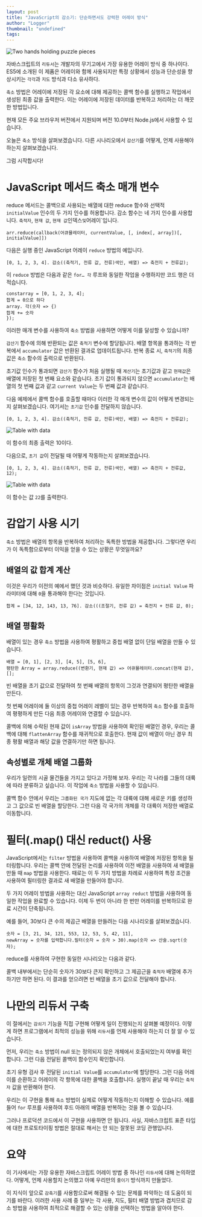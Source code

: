 ```yaml
---
layout: post
title: "JavaScript의 감소기: 단순하면서도 강력한 어레이 방식"
author: "Logger"
thumbnail: "undefined"
tags: 
---
```



![Two hands holding puzzle pieces](https://miro.medium.com/max/3840/1*JKgPrABi1HogqCHyaU0VNw.jpeg)

자바스크립트의 `리듀서`는 개발자의 무기고에서 가장 유용한 어레이 방식 중 하나이다. ES5에 소개된 이 제품은 어레이와 함께 사용되지만 특정 상황에서 성능과 단순성을 향상시키는 `각각`과 `지도` 방식과 다소 유사하다.

`축소` 방법은 어레이에 저장된 각 요소에 대해 제공하는 콜백 함수를 실행하고 작업에서 생성된 최종 값을 출력한다. 이는 어레이에 저장된 데이터를 반복하고 처리하는 더 깨끗한 방법입니다.

현재 모든 주요 브라우저 버전에서 지원되며 버전 10.0부터 Node.js에서 사용할 수 있습니다.

오늘은 `축소` 방식을 살펴보겠습니다. 다른 시나리오에서 `감산기`를 어떻게, 언제 사용해야 하는지 살펴보겠습니다.

그럼 시작합시다!

# JavaScript 메서드 축소 매개 변수

reduce 메서드는 콜백으로 사용되는 배열에 대한 reduce 함수와 선택적 `initialValue` 인수의 두 가지 인수를 허용합니다. 감소 함수는 네 가지 인수를 사용합니다. `축적자`, `현재 값`, `현재 값`인덱스` 및 `어레이`입니다.

```undefined
arr.reduce(callback(어큐뮬레이터, currentValue, [, index[, array])[, initialValue]])
```

다음은 실행 중인 JavaScript 어레이 `reduce` 방법의 예입니다.

```undefined
[0, 1, 2, 3, 4]. 감소((축적기, 전류 값, 전류)색인, 배열) => 축전지 + 전류값);
```

이 `reduce` 방법은 다음과 같은 `for… 각` 루프와 동일한 작업을 수행하지만 코드 행은 더 적습니다.

```undefined
constarray = [0, 1, 2, 3, 4];
합계 = 0으로 하다
array. 각(숫자 => {)
합계 += 숫자
});
```

이러한 매개 변수를 사용하여 `축소` 방법을 사용하면 어떻게 이를 달성할 수 있습니까?

`감산기` 함수에 의해 반환되는 값은 `축적기` 변수에 할당됩니다. 배열 항목을 통과하는 각 반복에서 `accumulator` 값은 반환된 결과로 업데이트됩니다. 반복 종료 시, `축적기`의 최종값은 `축소` 함수의 출력으로 반환된다.

초기값 인수가 통과되면 `감산기` 함수가 처음 실행될 때 `계산기`는 초기값과 같고 `현재값`은 배열에 저장된 첫 번째 요소와 같습니다. 초기 값이 통과되지 않으면 `accumulator`는 배열의 첫 번째 값과 같고 `current Value`는 두 번째 값과 같습니다.

다음 예제에서 콜백 함수를 호출할 때마다 이러한 각 매개 변수의 값이 어떻게 변경되는지 살펴보겠습니다. 여기서는 `초기값` 인수를 전달하지 않습니다.

```undefined
[0, 1, 2, 3, 4]. 감소((축적기, 전류 값, 전류)색인, 배열) => 축전지 + 전류값);
```

![Table with data](https://miro.medium.com/max/2752/1*kPzOf5nklwMYylgUd2obBg.png)

이 함수의 최종 출력은 10이다.

다음으로, `초기 값`이 전달될 때 어떻게 작동하는지 살펴보겠습니다.

```undefined
[0, 1, 2, 3, 4]. 감소((축적기, 전류 값, 전류)색인, 배열) => 축전지 + 전류값, 12);
```

![Table with data](https://miro.medium.com/max/2740/1*ARzE5dU5oQy9RCGOE3m-Gg.png)

이 함수는 값 `22`를 출력한다.

# 감압기 사용 시기

`축소` 방법은 배열의 항목을 반복하여 처리하는 독특한 방법을 제공합니다. 그렇다면 우리가 이 독특함으로부터 이익을 얻을 수 있는 상황은 무엇일까요?

## 배열의 값 합계 계산

이것은 우리가 이전의 예에서 했던 것과 비슷하다. 유일한 차이점은 `initial Value` 파라미터에 대해 `0`을 통과해야 한다는 것입니다.

```undefined
합계 = [34, 12, 143, 13, 76]. 감소(((조절기, 전류 값) = 축전지 + 전류 값, 0);
```

## 배열 평활화

배열이 있는 경우 `축소` 방법을 사용하여 평활하고 중첩 배열 없이 단일 배열을 만들 수 있습니다.

```undefined
배열 = [0, 1], [2, 3], [4, 5], [5, 6],
평탄한 Array = array.reduce((변환기, 현재 값) => 어큐뮬레이터.concat(현재 값), [];
```

빈 배열을 초기 값으로 전달하여 첫 번째 배열의 항목이 그것과 연결되어 평탄한 배열을 만든다.

첫 번째 어레이에 둘 이상의 중첩 어레이 레벨이 있는 경우 반복하여 `축소` 함수를 호출하여 평평하게 만든 다음 최종 어레이와 연결할 수 있습니다.

콜백에 의해 수락된 현재 값이 `isArray` 방법을 사용하여 확인된 배열인 경우, 우리는 콜백에 대해 `flattenArray` 함수를 재귀적으로 호출한다. 현재 값이 배열이 아닌 경우 최종 평활 배열과 해당 값을 연결하기만 하면 됩니다.

## 속성별로 개체 배열 그룹화

우리가 일련의 시골 물건들을 가지고 있다고 가정해 보자. 우리는 각 나라를 그들의 대륙에 따라 분류하고 싶습니다. 이 작업에 `축소` 방법을 사용할 수 있습니다.

콜백 함수 안에서 우리는 `그룹화된 국가` 지도에 없는 각 대륙에 대해 새로운 키를 생성하고 그 값으로 빈 배열을 할당한다. 그런 다음 각 국가의 개체를 각 대륙이 저장한 배열로 이동합니다.

# 필터(.map() 대신 reduct() 사용

JavaScript에서는 `filter` 방법을 사용하여 콜백을 사용하여 배열에 저장된 항목을 필터링합니다. 우리는 콜백 안에 전달된 논리를 사용하여 이전 배열을 사용하여 새 배열을 만들 때 `map` 방법을 사용한다. 때로는 이 두 가지 방법을 차례로 사용하여 특정 조건을 사용하여 필터링한 결과로 새 배열을 만들어야 합니다.

두 가지 어레이 방법을 사용하는 대신 JavaScript `array reduct` 방법을 사용하여 동일한 작업을 완료할 수 있습니다. 이제 두 번이 아니라 한 번만 어레이를 반복하므로 완료 시간이 단축됩니다.

예를 들어, 30보다 큰 수의 제곱근 배열을 만들려는 다음 시나리오를 살펴보겠습니다.

```undefined
숫자 = [3, 21, 34, 121, 553, 12, 53, 5, 42, 11],
newArray = 숫자를 입력합니다.필터(숫자 = 숫자 > 30).map(숫자 => 산술.sqrt(숫자);
```

reduce를 사용하여 구현한 동일한 시나리오는 다음과 같다.

콜백 내부에서는 단순히 숫자가 30보다 큰지 확인하고 그 제곱근을 `축적자` 배열에 추가하기만 하면 된다. 이 결과를 얻으려면 빈 배열을 초기 값으로 전달해야 합니다.

# 나만의 리듀서 구축

이 절에서는 `감쇠기` 기능을 직접 구현해 어떻게 일이 진행되는지 살펴볼 예정이다. 이렇게 하면 프로그램에서 최적의 성능을 위해 `리듀서`를 언제 사용해야 하는지 더 잘 알 수 있습니다.

먼저, 우리는 `축소` 방법이 null 또는 정의되지 않은 개체에서 호출되었는지 여부를 확인합니다. 그런 다음 전달된 콜백이 함수인지 확인합니다.

초기 유형 검사 후 전달된 `initial Value`를 `accumulator`에 할당한다. 그런 다음 어레이를 순환하고 어레이의 각 항목에 대한 콜백을 호출합니다. 실행이 끝날 때 우리는 `축적자` 값을 반환해야 한다.

우리는 이 구현을 통해 `축소` 방법이 실제로 어떻게 작동하는지 이해할 수 있습니다. 예를 들어 `for` 루프를 사용하여 후드 아래의 배열을 반복하는 것을 볼 수 있습니다.

그러나 프로덕션 코드에서 이 구현을 사용하면 안 됩니다. 사실, 자바스크립트 표준 타입에 대한 프로토타이핑 방법은 절대로 해서는 안 되는 잘못된 코딩 관행입니다.

# 요약

이 기사에서는 가장 유용한 자바스크립트 어레이 방법 중 하나인 `리듀서`에 대해 논의하였다. 어떻게, 언제 사용할지 논의했고 아예 우리만의 `줄이기` 방식까지 만들었다.

이 지식이 앞으로 `감축기`를 사용함으로써 해결될 수 있는 문제를 파악하는 데 도움이 되기를 바란다. 이러한 사용 사례 중 일부는 각 사용, 지도, 필터 배열 방법과 겹치므로 감소 방법을 사용하여 최적으로 해결할 수 있는 상황을 선택하는 방법을 알아야 한다.